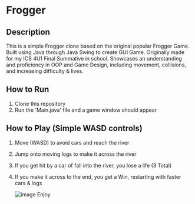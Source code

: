 # Frogger

## Description
This is a simple Frogger clone based on the original popular Frogger Game. Built using Java through Java Swing to create GUI Game. Originally made for my ICS 4U1 Final Summative in school. Showcases an understanding and proficiency in OOP and Game Design, including movement, collisions, and increasing difficulty & lives.

## How to Run
1. Clone this repository
2. Run the 'Main.java' file and a game window should appear

## How to Play (Simple WASD controls)
1. Move (WASD) to avoid cars and reach the river
2. Jump onto moving logs to make it across the river
3. If you get hit by a car of fall into the river, you lose a life (3 Total)
4. If you make it across to the end, you get a Win, restarting with faster cars & logs

   ![image](https://github.com/ryanfei05/Frogger/assets/66645589/28cfa259-5498-4f0f-a7d1-498d0c927551)
Enjoy



